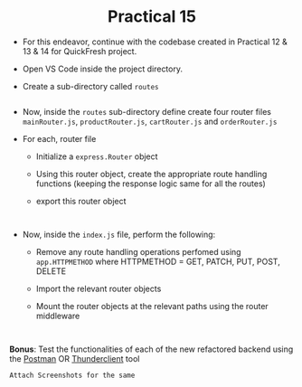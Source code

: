 <h1 align="center">Practical 15</h1>

- For this endeavor, continue with the codebase created in Practical 12 & 13 & 14 for QuickFresh project.
- Open VS Code inside the project directory.
- Create a sub-directory called `routes`
  ```
  
  ```
- Now, inside the `routes` sub-directory define create four router files `mainRouter.js`, `productRouter.js`, `cartRouter.js` and  `orderRouter.js`

- For each, router file
  - Initialize a `express.Router` object
  - Using this router object, create the appropriate route handling functions (keeping the response logic same for all the routes)
  - export this router object

      ```
      
      
      ```


- Now, inside the `index.js` file, perform the following:
  - Remove any route handling operations perfomed using `app.HTTPMETHOD` where HTTPMETHOD = GET, PATCH, PUT, POST, DELETE
  - Import the relevant router objects
  - Mount the router objects at the relevant paths using the router middleware

      ```
      
      
      ```

**Bonus**: Test the functionalities of each of the new refactored backend using the [Postman](https://www.postman.com/downloads/) OR [Thunderclient](https://www.thunderclient.com/) tool

```
Attach Screenshots for the same
```